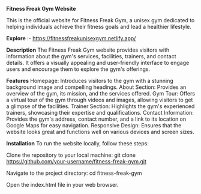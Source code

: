 ****Fitness Freak Gym Website****

This is the official website for Fitness Freak Gym, a unisex gym dedicated to helping individuals achieve their fitness goals and lead a healthier lifestyle.

**Explore** :- https://fitnessfreakunisexgym.netlify.app/

****Description****
The Fitness Freak Gym website provides visitors with information about the gym's services, facilities, trainers, and contact details. It offers a visually appealing and user-friendly interface to engage users and encourage them to explore the gym's offerings.

****Features****
Homepage: Introduces visitors to the gym with a stunning background image and compelling headings.
About Section: Provides an overview of the gym, its mission, and the services offered.
Gym Tour: Offers a virtual tour of the gym through videos and images, allowing visitors to get a glimpse of the facilities.
Trainer Section: Highlights the gym's experienced trainers, showcasing their expertise and qualifications.
Contact Information: Provides the gym's address, contact number, and a link to its location on Google Maps for easy navigation.
Responsive Design: Ensures that the website looks great and functions well on various devices and screen sizes.

****Installation****
To run the website locally, follow these steps:

Clone the repository to your local machine:
git clone https://github.com/your-username/fitness-freak-gym.git

Navigate to the project directory:
cd fitness-freak-gym

Open the index.html file in your web browser.
